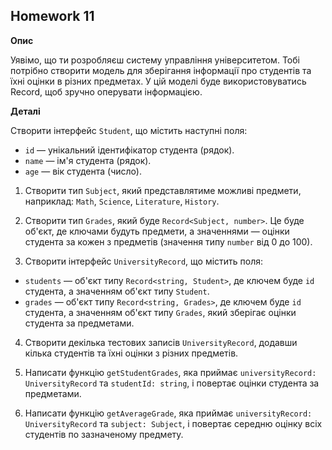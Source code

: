 ## Homework 11

**Опис**  

Уявімо, що ти розробляєш систему управління університетом. Тобі потрібно створити модель для зберігання інформації про студентів та їхні оцінки в різних предметах. У цій моделі буде використовуватись Record, щоб зручно оперувати інформацією.

**Деталі**  

Створити інтерфейс `Student`, що містить наступні поля:
* `id` — унікальний ідентифікатор студента (рядок).
* `name` — ім'я студента (рядок).
* `age` — вік студента (число).

1. Створити тип `Subject`, який представлятиме можливі предмети, наприклад: `Math`, `Science`, `Literature`, `History`.


2. Створити тип `Grades`, який буде `Record<Subject, number>`. Це буде об'єкт, де ключами будуть предмети, а значеннями — оцінки студента за кожен з предметів (значення типу `number` від 0 до 100).


3. Створити інтерфейс `UniversityRecord`, що містить поля: 
* `students` — об'єкт типу `Record<string, Student>`, де ключем буде `id` студента, а значенням об'єкт типу `Student`.  
* `grades` — об'єкт типу `Record<string, Grades>`, де ключем буде `id` студента, а значенням об'єкт типу `Grades`, який зберігає оцінки студента за предметами.  

4. Створити декілька тестових записів `UniversityRecord`, додавши кілька студентів та їхні оцінки з різних предметів.


5. Написати функцію `getStudentGrades`, яка приймає `universityRecord: UniversityRecord` та `studentId: string`, і повертає оцінки студента за предметами.


6. Написати функцію `getAverageGrade`, яка приймає `universityRecord: UniversityRecord` та `subject: Subject`, і повертає середню оцінку всіх студентів по зазначеному предмету.